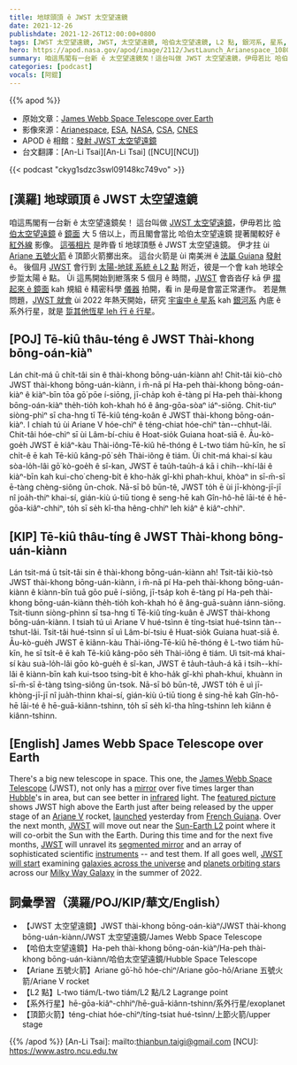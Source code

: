 ```yaml
---
title: 地球頭頂 ê JWST 太空望遠鏡
date: 2021-12-26
publishdate: 2021-12-26T12:00:00+0800
tags: [JWST 太空望遠鏡, JWST, 太空望遠鏡, 哈伯太空望遠鏡, L2 點, 銀河系, 星系, 系外行星, 頂節火箭, 紅外線, Ariane 五號火箭]
hero: https://apod.nasa.gov/apod/image/2112/JwstLaunch_Arianespace_1080.jpg
summary: 咱這馬閣有一台新 ê 太空望遠鏡矣！這台叫做 JWST 太空望遠鏡，伊毋若比 哈伯太空望遠鏡 ê 鏡面 大 5 倍以上，而且伊嘛比哈伯太空望遠鏡 提著 ê 紅外線波段影像閣較好。
categories: [podcast]
vocals: [阿錕]
---
```


{{% apod %}}

- 原始文章：[James Webb Space Telescope over Earth](https://apod.nasa.gov/apod/ap211226.html)
- 影像來源：[Arianespace](https://www.arianespace.com/), [ESA](https://www.esa.int/), [NASA](https://www.nasa.gov/), [CSA](https://www.asc-csa.gc.ca/), [CNES](https://cnes.fr/)
- APOD ê 相館：[發射 JWST 太空望遠鏡](https://www.facebook.com/media/set/?vanity=APOD.Sky&set=a.4297444840359702)
- 台文翻譯：[An-Li Tsai][An-Li Tsai] ([NCU][NCU])

{{< podcast "ckyg1sdzc3swl09148kc749vo" >}}

## [漢羅] 地球頭頂 ê JWST 太空望遠鏡
咱這馬閣有一台新 ê 太空望遠鏡矣！
這台叫做 [JWST 太空望遠鏡][James Webb Space Telescope]，伊毋若比 [哈伯太空望遠鏡][Hubble] ê [鏡面][mirror] 大 5 倍以上，而且閣會當比 哈伯太空望遠鏡 提著閣較好 ê [紅外線][infrared] 影像。
[這張相片][featured picture] 是昨昏 tī 地球頂懸 ê JWST 太空望遠鏡。
伊才拄 ùi [Ariane 五號火箭][Ariane V] ê 頂節火箭擲出來。
這台火箭是 ùi 南美洲 ê [法屬 Guiana][French Guiana] [發射][launched] ê。
後個月 [JWST][JWST 1] 會行到 [太陽-地球 系統 ê L2 點][Sun-Earth L2] 附近，彼是一个會 kah 地球仝步踅太陽 ê 點。
Ùi 這馬開始到紲落來 5 個月 ê 時間，[JWST][JWST 2] 會沓沓仔 kā 伊 [摺起來 ê 鏡面][segmented mirror] kah 規組 ê 精密科學 [儀器][instruments] 拍開，看 in 是毋是會當正常運作。
若是無問題，[JWST 就會][JWST will start] ùi 2022 年熱天開始，研究 [宇宙中 ê 星系][galaxies across the universe] kah [銀河系][Milky Way Galaxy] 內底 ê 系外行星，就是 [踅其他恆星 leh 行 ê 行星][planets orbiting stars]。

## [POJ] Tē-kiû thâu-téng ê JWST Thài-khong bōng-oán-kiàⁿ
Lán chit-má ū chi̍t-tâi sin ê thài-khong bōng-uán-kiànn ah!
Chit-tâi kiò-chò JWST thài-khong bōng-uán-kiànn, i m̄-nā pí Ha-peh thài-khong bōng-oán-kiàⁿ ê kiàⁿ-bīn tōa gō͘ pōe í-siōng, jī-cha̍p koh ē-tàng pí Ha-peh thài-khong bōng-oán-kiàⁿ the̍h-tio̍h koh-khah hó ê âng-gōa-sòaⁿ iáⁿ-siōng.
Chit-tiuⁿ siòng-phìⁿ sī cha-hng tī Tē-kiû téng-koân ê JWST thài-khong bōng-oán-kiàⁿ.
I chiah tú ùi Ariane V hóe-chìⁿ ê téng-chiat hóe-chìⁿ tàn--chhut-lâi.
Chit-tâi hóe-chìⁿ sī ùi Lâm-bí-chiu ê Hoat-sio̍k Guiana hoat-siā ê.
Āu-kò-goe̍h JWST ē kiâⁿ-kàu Thài-iông-Tē-kiû hē-thóng ê L-two tiám hū-kīn, he sī chi̍t-ê ē kah Tē-kiû kâng-pō͘ se̍h Thài-iông ê tiám.
Ùi chit-má khai-sí kàu sòa-lo̍h-lâi gō͘ kò-goe̍h ê sî-kan, JWST ē tau̍h-tau̍h-á kā i chih--khí-lâi ê kiàⁿ-bīn kah kui-cho͘ cheng-bi̍t ê kho-ha̍k gî-khì phah-khui, khòaⁿ in sī-m̄-sī ē-tàng chèng-siông ūn-chok.
Nā-sī bô būn-tê, JWST to̍h ē ùi jī-khòng-jī-jī nî joa̍h-thiⁿ khai-sí, gián-kiù ú-tiū tiong ê seng-hē kah Gîn-hô-hē lāi-té ê hē-gōa-kiâⁿ-chhiⁿ, to̍h sī se̍h kî-tha hêng-chhiⁿ leh kiâⁿ ê kiâⁿ-chhiⁿ.

## [KIP] Tē-kiû thâu-tíng ê JWST Thài-khong bōng-uán-kiànn
Lán tsit-má ū tsi̍t-tâi sin ê thài-khong bōng-uán-kiànn ah!
Tsit-tâi kiò-tsò JWST thài-khong bōng-uán-kiànn, i m̄-nā pí Ha-peh thài-khong bōng-uán-kiànn ê kiànn-bīn tuā gōo puē í-siōng, jī-tsa̍p koh ē-tàng pí Ha-peh thài-khong bōng-uán-kiànn the̍h-tio̍h koh-khah hó ê âng-guā-suànn iánn-siōng.
Tsit-tiunn siòng-phìnn sī tsa-hng tī Tē-kiû tíng-kuân ê JWST thài-khong bōng-uán-kiànn.
I tsiah tú uì Ariane V hué-tsìnn ê tíng-tsiat hué-tsìnn tàn--tshut-lâi.
Tsit-tâi hué-tsìnn sī uì Lâm-bí-tsiu ê Huat-sio̍k Guiana huat-siā ê.
Āu-kò-gue̍h JWST ē kiânn-kàu Thài-iông-Tē-kiû hē-thóng ê L-two tiám hū-kīn, he sī tsi̍t-ê ē kah Tē-kiû kâng-pōo se̍h Thài-iông ê tiám.
Uì tsit-má khai-sí kàu suà-lo̍h-lâi gōo kò-gue̍h ê sî-kan, JWST ē ta̍uh-ta̍uh-á kā i tsih--khí-lâi ê kiànn-bīn kah kui-tsoo tsing-bi̍t ê kho-ha̍k gî-khì phah-khui, khuànn in sī-m̄-sī ē-tàng tsìng-siông ūn-tsok.
Nā-sī bô būn-tê, JWST to̍h ē uì jī-khòng-jī-jī nî jua̍h-thinn khai-sí, gián-kiù ú-tiū tiong ê sing-hē kah Gîn-hô-hē lāi-té ê hē-guā-kiânn-tshinn, to̍h sī se̍h kî-tha hîng-tshinn leh kiânn ê kiânn-tshinn.

## [English] James Webb Space Telescope over Earth
There's a big new telescope in space.
This one, the [James Webb Space Telescope][James Webb Space Telescope] (JWST), not only has a [mirror][mirror] over five times larger than [Hubble][Hubble]'s in area, but can see better in [infrared][infrared] light.
The [featured picture][featured picture] shows JWST high above the Earth just after being released by the upper stage of an [Ariane V][Ariane V] rocket, [launched][launched] yesterday from [French Guiana][French Guiana].
Over the next month, [JWST][JWST 1] will move out near the [Sun-Earth L2][Sun-Earth L2] point where it will co-orbit the Sun with the Earth.
During this time and for the next five months, [JWST][JWST 2] will unravel its [segmented mirror][segmented mirror] and an array of sophisticated scientific [instruments][instruments] -- and test them.
If all goes well, [JWST will start][JWST will start] examining [galaxies across the universe][galaxies across the universe] and [planets orbiting stars][planets orbiting stars] across our [Milky Way Galaxy][Milky Way Galaxy] in the summer of 2022.

## 詞彙學習（漢羅/POJ/KIP/華文/English）
- 【JWST 太空望遠鏡】JWST thài-khong bōng-oán-kiàⁿ/JWST thài-khong bōng-uán-kiànn/JWST 太空望遠鏡/James Webb Space Telescope
- 【哈伯太空望遠鏡】Ha-peh thài-khong bōng-oán-kiàⁿ/Ha-peh thài-khong bōng-uán-kiànn/哈伯太空望遠鏡/Hubble Space Telescope
- 【Ariane 五號火箭】Ariane gō͘-hō hóe-chìⁿ/Ariane gōo-hō/Ariane 五號火箭/Ariane V rocket
- 【L2 點】L-two tiám/L-two tiám/L2 點/L2 Lagrange point
- 【系外行星】hē-gōa-kiâⁿ-chhiⁿ/hē-guā-kiânn-tshinn/系外行星/exoplanet
- 【頂節火箭】téng-chiat hóe-chìⁿ/tíng-tsiat hué-tsìnn/上節火箭/upper stage


{{% /apod %}}
[An-Li Tsai]: mailto:thianbun.taigi@gmail.com
[NCU]: https://www.astro.ncu.edu.tw

[James Webb Space Telescope]:https://www.jwst.nasa.gov/
[mirror]:https://webb.nasa.gov/content/observatory/ote/mirrors/index.html
[Hubble]:https://apod.nasa.gov/apod/ap090525.html
[infrared]:https://science.nasa.gov/ems/07_infraredwaves
[featured picture]:https://www.nasa.gov/press-release/nasas-webb-telescope-launches-to-see-first-galaxies-distant-worlds
[Ariane V]:https://www.esa.int/Enabling_Support/Space_Transportation/Launch_vehicles/Ariane_5
[launched]:https://youtu.be/7nT7JGZMbtM
[French Guiana]:https://en.wikipedia.org/wiki/French_Guiana
[JWST 1]:https://jwst.nasa.gov/content/about/faqs/faq.html
[Sun-Earth L2]:https://solarsystem.nasa.gov/resources/754/what-is-a-lagrange-point/
[JWST 2]:https://youtu.be/69uT90tEJdE
[segmented mirror]:https://apod.nasa.gov/apod/ap160509.html
[instruments]:https://www.nasa.gov/mission_pages/webb/instruments/index.html
[JWST will start]:https://jwst.nasa.gov/content/science/index.html
[galaxies across the universe]:https://jwst.nasa.gov/content/science/galaxies.html
[planets orbiting stars]:https://jwst.nasa.gov/content/science/origins.html
[Milky Way Galaxy]:https://www.amnh.org/explore/ology/astronomy/the-milky-way-galaxy2
